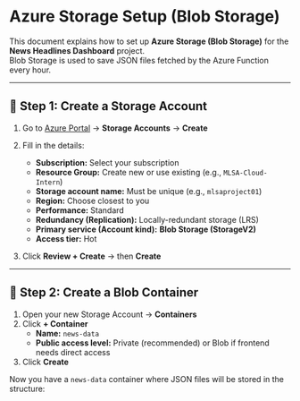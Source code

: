 
# Azure Storage Setup (Blob Storage)

This document explains how to set up **Azure Storage (Blob Storage)** for the **News Headlines Dashboard** project.  
Blob Storage is used to save JSON files fetched by the Azure Function every hour.

---

## 📌 Step 1: Create a Storage Account

1. Go to [Azure Portal](https://portal.azure.com) → **Storage Accounts** → **Create**  
2. Fill in the details:
   - **Subscription:** Select your subscription  
   - **Resource Group:** Create new or use existing (e.g., `MLSA-Cloud-Intern`)  
   - **Storage account name:** Must be unique (e.g., `mlsaproject01`)  
   - **Region:** Choose closest to you  
   - **Performance:** Standard  
   - **Redundancy (Replication):** Locally-redundant storage (LRS)  
   - **Primary service (Account kind):** **Blob Storage (StorageV2)**  
   - **Access tier:** Hot  

3. Click **Review + Create** → then **Create**

---

## 📌 Step 2: Create a Blob Container

1. Open your new Storage Account → **Containers**  
2. Click **+ Container**  
   - **Name:** `news-data`  
   - **Public access level:** Private (recommended) or Blob if frontend needs direct access  
3. Click **Create**

Now you have a `news-data` container where JSON files will be stored in the structure:  
